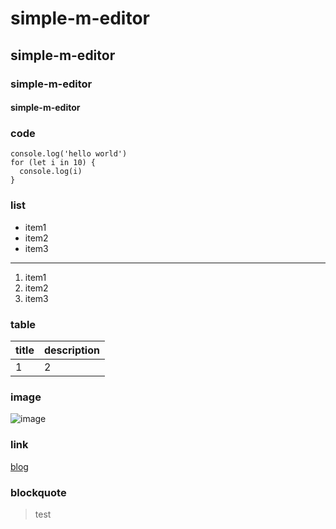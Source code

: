 # simple-m-editor
## simple-m-editor
### simple-m-editor
#### simple-m-editor

### code

```
console.log('hello world')
for (let i in 10) {
  console.log(i)
}
```

### list

+ item1
+ item2
+ item3

---

1. item1
2. item2
3. item3

### table

| title      | description     |
| ---------- | --------------- |
| 1 | 2 |

### image
![image](https://avatars.githubusercontent.com/u/16463481)

### link
[blog](https://hellomrbigbigshot.xyz)

### blockquote
> test
